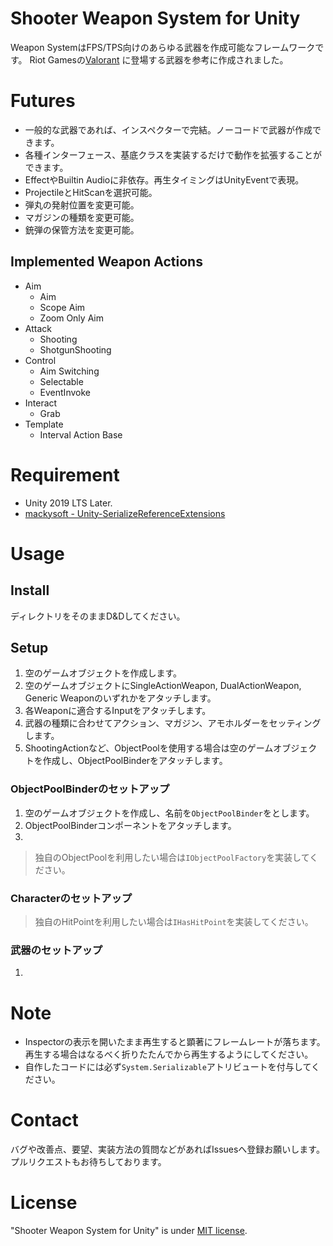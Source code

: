 <!-- 分かりやすくてカッコイイ名前をつける -->
# Shooter Weapon System for Unity

[comment]: <> ("Weapon System"が何かを簡潔に紹介する)
Weapon SystemはFPS/TPS向けのあらゆる武器を作成可能なフレームワークです。
Riot Gamesの[Valorant](https://playvalorant.com/en-us/arsenal/) に登場する武器を参考に作成されました。

# Futures
* 一般的な武器であれば、インスペクターで完結。ノーコードで武器が作成できます。 
* 各種インターフェース、基底クラスを実装するだけで動作を拡張することができます。
* EffectやBuiltin Audioに非依存。再生タイミングはUnityEventで表現。 
* ProjectileとHitScanを選択可能。
* 弾丸の発射位置を変更可能。
* マガジンの種類を変更可能。
* 銃弾の保管方法を変更可能。


<!-- インスペクターをいじってるgifをはる -->
## Implemented Weapon Actions
- Aim
  - Aim
  - Scope Aim
  - Zoom Only Aim
- Attack
  - Shooting
  - ShotgunShooting
- Control
  - Aim Switching
  - Selectable
  - EventInvoke
- Interact
  - Grab
- Template
  - Interval Action Base


# Requirement

<!-- "Weapon System"を動かすのに必要なライブラリなどを列挙する -->

* Unity 2019 LTS Later.
* [mackysoft - Unity-SerializeReferenceExtensions](https://github.com/mackysoft/Unity-SerializeReferenceExtensions)


# Usage
## Install
ディレクトリをそのままD&Dしてください。

## Setup
<!-- 各種インスペクターの画像を貼る -->
1. 空のゲームオブジェクトを作成します。
2. 空のゲームオブジェクトにSingleActionWeapon, DualActionWeapon, Generic Weaponのいずれかをアタッチします。
3. 各Weaponに適合するInputをアタッチします。
4. 武器の種類に合わせてアクション、マガジン、アモホルダーをセッティングします。
5. ShootingActionなど、ObjectPoolを使用する場合は空のゲームオブジェクトを作成し、ObjectPoolBinderをアタッチします。


### ObjectPoolBinderのセットアップ
1. 空のゲームオブジェクトを作成し、名前を`ObjectPoolBinder`をとします。
1. ObjectPoolBinderコンポーネントをアタッチします。
1. 

> 独自のObjectPoolを利用したい場合は`IObjectPoolFactory`を実装してください。

### Characterのセットアップ
> 独自のHitPointを利用したい場合は`IHasHitPoint`を実装してください。
### 武器のセットアップ
1. 



# Note
<!-- 注意点などがあれば書く -->
* Inspectorの表示を開いたまま再生すると顕著にフレームレートが落ちます。再生する場合はなるべく折りたたんでから再生するようにしてください。
* 自作したコードには必ず`System.Serializable`アトリビュートを付与してください。

# Contact
バグや改善点、要望、実装方法の質問などがあればIssuesへ登録お願いします。
プルリクエストもお待ちしております。


# License

<!-- ライセンスを明示する -->

"Shooter Weapon System for Unity" is under [MIT license](https://en.wikipedia.org/wiki/MIT_License).